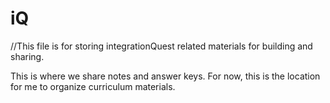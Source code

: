 # iQ
//This file is for storing integrationQuest related materials for building and sharing.

This is where we share notes and answer keys.  For now, this is the location for me to organize curriculum materials.

